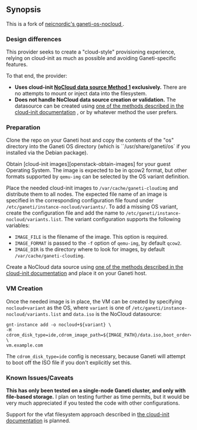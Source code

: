 ## Synopsis
This is a fork of [neicnordic's ganeti-os-nocloud ](https://github.com/neicnordic/ganeti-os-nocloud) .

### Design differences
This provider seeks to create a "cloud-style" provisioning experience, relying on cloud-init as much as possible and avoiding Ganeti-specific features.

To that end, the provider:

* **Uses cloud-init [NoCloud data source Method 1](https://cloudinit.readthedocs.io/en/latest/reference/datasources/nocloud.html#method-1-local-filesystem-labeled-filesystem) exclusively.** There are no attempts to mount or inject data into the filesystem.
* **Does not handle NoCloud data source creation or validation.** The datasource can be created using [one of the methods described in the cloud-init documentation](https://cloudinit.readthedocs.io/en/latest/reference/datasources/nocloud.html#example-creating-a-disk) , or by whatever method the user prefers.

### Preparation

Clone the repo on your Ganeti host and copy the contents of the "os" directory into the Ganeti OS directory (which is ``/usr/share/ganeti/os` if you installed via the Debian package).

Obtain [cloud-init images][openstack-obtain-images] for your guest Operating
System.  The image is expected to be in qcow2 format, but other
formats supported by `qemu-img` can be selected by the OS variant
definition.

Place the needed cloud-init images to `/var/cache/ganeti-cloudimg` and
distribute them to all nodes.  The expected file name of an image is
specified in the corresponding configuration file found under
`/etc/ganeti/instance-nocloud/variants/`.  To add a missing OS variant, create the
configuration file and add the name to `/etc/ganeti/instance-nocloud/variants.list`.
The variant configuration supports the following variables:

  - `IMAGE_FILE` is the filename of the image. This option is required.
  - `IMAGE_FORMAT` is passed to the `-f` option of `qemu-img`, by default
    `qcow2`.
  - `IMAGE_DIR` is the directory where to look for images, by default
    `/var/cache/ganeti-cloudimg`.

Create a NoCloud data source using [one of the methods described in the cloud-init documentation](https://cloudinit.readthedocs.io/en/latest/reference/datasources/nocloud.html#example-creating-a-disk) and place it on your Ganeti host.

### VM Creation

Once the needed image is in place, the VM can be created by specifying
`nocloud+variant` as the OS, where `variant` is one of
`/etc/ganeti/instance-nocloud/variants.list` and `data.iso` is the NoCloud datasource:

```
gnt-instance add -o nocloud+${variant} \
-H cdrom_disk_type=ide,cdrom_image_path=${IMAGE_PATH}/data.iso,boot_order=disk \
vm.example.com
```
The `cdrom_disk_type=ide` config is necessary, because Ganeti will attempt to boot off the ISO file if you don't explicitly set this.

### Known Issues/Caveats

**This has only been tested on a single-node Ganeti cluster, and only with file-based storage.** I plan on testing further as time permits, but it would be very much appreciated if you tested the code with other configurations.

Support for the vfat filesystem approach described in [the cloud-init documentation](https://cloudinit.readthedocs.io/en/latest/reference/datasources/nocloud.html#example-creating-a-disk) is planned.
